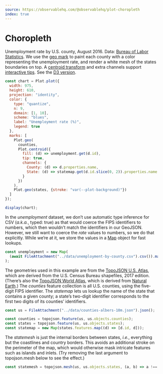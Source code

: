 ```yaml
---
source: https://observablehq.com/@observablehq/plot-choropleth
index: true
---
```


# Choropleth

Unemployment rate by U.S. county, August 2016. Data: [Bureau of Labor Statistics](http://www.bls.gov/lau/#tables). We use the [geo mark](https://observablehq.com/plot/marks/geo) to paint each county with a color representing the unemployment rate, and render a white mesh of the states boundaries on top. A [centroid transform](https://observablehq.com/plot/transforms/centroid) and extra channels support [interactive tips](https://observablehq.com/plot/features/interactions). See the [D3 version](../d3/choropleth).

```js echo
const chart = Plot.plot({
  width: 975,
  height: 610,
  projection: "identity",
  color: {
    type: "quantize",
    n: 9,
    domain: [1, 10],
    scheme: "blues",
    label: "Unemployment rate (%)",
    legend: true
  },
  marks: [
    Plot.geo(
      counties,
      Plot.centroid({
        fill: (d) => unemployment.get(d.id),
        tip: true,
        channels: {
          County: (d) => d.properties.name,
          State: (d) => statemap.get(d.id.slice(0, 2)).properties.name
        }
      })
    ),
    Plot.geo(states, {stroke: "var(--plot-background)"})
  ]
});

display(chart);
```

In the _unemployment_ dataset, we don’t use automatic type inference for CSV (_a.k.a._, typed: true) as that would coerce the FIPS identifiers to numbers, which then wouldn’t match the identifiers in our GeoJSON. However, we still want to coerce the _rate_ values to numbers, so we do that explicitly. While we’re at it, we store the values in a [Map](https://developer.mozilla.org/en-US/docs/Web/JavaScript/Reference/Global_Objects/Map) object for fast lookups.

```js echo
const unemployment = new Map(
  (await FileAttachment("../data/unemployment-by-county.csv").csv()).map((d) => [d.id, +d.rate])
);
```

The geometries used in this example are from the [TopoJSON U.S. Atlas](https://github.com/topojson/us-atlas), which are derived from the U.S. Census Bureau shapefiles, 2017 edition. (There’s also the [TopoJSON World Atlas](https://github.com/topojson/world-atlas), which is derived from [Natural Earth](https://www.naturalearthdata.com).) The _counties_ feature collection is all U.S. counties, using the five-digit FIPS identifier. The _statemap_ lets us lookup the name of the state that contains a given county; a state’s two-digit identifier corresponds to the first two digits of its counties’ identifiers.

```js echo
const us = FileAttachment("../data/counties-albers-10m.json").json();
```

```js echo
const counties = topojson.feature(us, us.objects.counties);
const states = topojson.feature(us, us.objects.states);
const statemap = new Map(states.features.map((d) => [d.id, d]));
```

The _statemesh_ is just the internal borders between states, _i.e._, everything but the coastlines and country borders. This avoids an additional stroke on the perimeter of the map, which would otherwise mask intricate features such as islands and inlets. (Try removing the last argument to topojson.mesh below to see the effect.)

```js echo
const statemesh = topojson.mesh(us, us.objects.states, (a, b) => a !== b);
```
